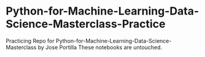 # Python-for-Machine-Learning-Data-Science-Masterclass-Practice
Practicing Repo for Python-for-Machine-Learning-Data-Science-Masterclass by Jose Portilla
These notebooks are untouched.
